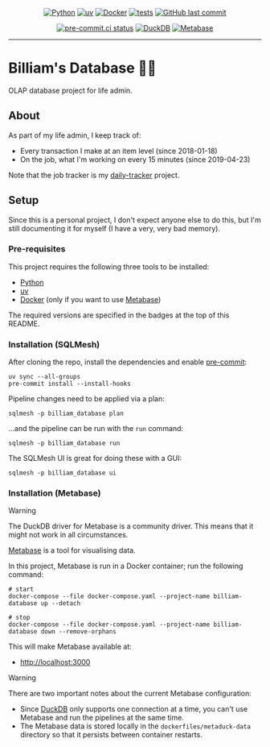 <div align="center">

[![Python](https://img.shields.io/badge/Python-3.11+-blue.svg)](https://www.python.org/downloads/)
[![uv](https://img.shields.io/endpoint?url=https://raw.githubusercontent.com/astral-sh/uv/main/assets/badge/v0.json)](https://github.com/astral-sh/uv)
[![Docker](https://img.shields.io/badge/Docker-24.0.6-blue.svg)](https://www.docker.com/)
[![tests](https://github.com/billwallis/billiam-database/actions/workflows/tests.yaml/badge.svg)](https://github.com/billwallis/billiam-database/actions/workflows/tests.yaml)
[![GitHub last commit](https://img.shields.io/github/last-commit/billwallis/billiam-database)](https://shields.io/badges/git-hub-last-commit)

[![pre-commit.ci status](https://results.pre-commit.ci/badge/github/billwallis/billiam-database/main.svg)](https://results.pre-commit.ci/latest/github/billwallis/billiam-database/main)
[![DuckDB](https://img.shields.io/badge/DuckDB-1.1.1-teal.svg)](https://duckdb.org/)
[![Metabase](https://img.shields.io/badge/Metabase-0.47-teal.svg)](https://www.metabase.com/)

</div>

---

# Billiam's Database 🧙‍♂️

OLAP database project for life admin.

## About

As part of my life admin, I keep track of:

- Every transaction I make at an item level (since 2018-01-18)
- On the job, what I'm working on every 15 minutes (since 2019-04-23)

Note that the job tracker is my [daily-tracker](https://github.com/billwallis/daily-tracker) project.

## Setup

Since this is a personal project, I don't expect anyone else to do this, but I'm still documenting it for myself (I have a very, very bad memory).

### Pre-requisites

This project requires the following three tools to be installed:

- [Python](https://www.python.org/downloads/)
- [uv](https://docs.astral.sh/uv/getting-started/installation/)
- [Docker](https://www.docker.com/) (only if you want to use [Metabase](https://www.metabase.com/))

The required versions are specified in the badges at the top of this README.

### Installation (SQLMesh)

After cloning the repo, install the dependencies and enable [pre-commit](https://pre-commit.com/):

```shell
uv sync --all-groups
pre-commit install --install-hooks
```

Pipeline changes need to be applied via a plan:

```
sqlmesh -p billiam_database plan
```

...and the pipeline can be run with the `run` command:

```
sqlmesh -p billiam_database run
```

The SQLMesh UI is great for doing these with a GUI:

```
sqlmesh -p billiam_database ui
```

### Installation (Metabase)

> [!WARNING]
>
> The DuckDB driver for Metabase is a community driver. This means that it might not work in all circumstances.

[Metabase](https://www.metabase.com/) is a tool for visualising data.

In this project, Metabase is run in a Docker container; run the following command:

```shell
# start
docker-compose --file docker-compose.yaml --project-name billiam-database up --detach

# stop
docker-compose --file docker-compose.yaml --project-name billiam-database down --remove-orphans
```

This will make Metabase available at:

- [http://localhost:3000](http://localhost:3000)

> [!WARNING]
>
> There are two important notes about the current Metabase configuration:
>
> - Since [DuckDB](https://duckdb.org/) only supports one connection at a time, you can't use Metabase and run the pipelines at the same time.
> - The Metabase data is stored locally in the `dockerfiles/metaduck-data` directory so that it persists between container restarts.
